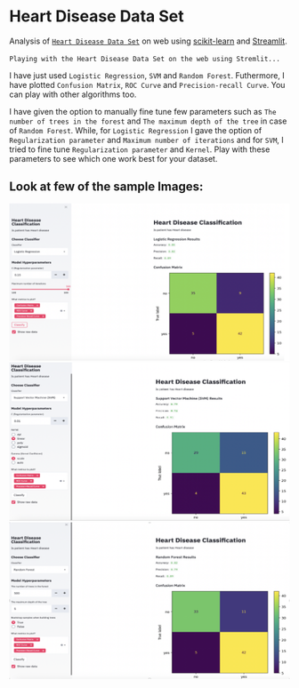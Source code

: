 # Heart Disease Data Set
Analysis of [`Heart Disease Data Set`](https://www.kaggle.com/ronitf/heart-disease-uci) on web using [scikit-learn](https://scikit-learn.org/stable/) and [Streamlit](https://www.streamlit.io).

`Playing with the Heart Disease Data Set on the web using Stremlit...`

I have just used `Logistic Regression`, `SVM` and `Random Forest`. Futhermore, I have plotted `Confusion Matrix`, `ROC Curve` and `Precision-recall Curve`. You can play with other algorithms too.

I have given the option to manually fine tune few parameters such as `The number of trees in the forest` and `The maximum depth of the tree` in case of `Random Forest`. While, for `Logistic Regression` I gave the option of `Regularization parameter` and `Maximum number of iterations` and for `SVM`, I tried to fine tune `Regularization parameter` and `Kernel`. Play with these parameters to see which one work best for your dataset.

## Look at few of the sample Images:

![Logistic Regression Results](images/image_1.png)
![SVM Results](images/image_2.png)
![Random Forest Result](images/image_3.png)
